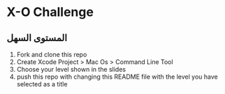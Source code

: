 # X-O Challenge
## المستوى السهل


1. Fork and clone this repo
2. Create Xcode Project > Mac Os > Command Line Tool 
3. Choose your level shown in the slides
4. push this repo with changing this README file with the level you have selected as a title
